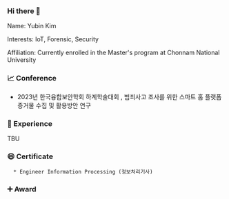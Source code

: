 ### Hi there 👋

Name: Yubin Kim

Interests: IoT, Forensic, Security

Affiliation: Currently enrolled in the Master's program at Chonnam National University


### 📈 Conference
* 2023년 한국융합보안학회 하계학술대회 , 범죄사고 조사를 위한 스마트 홈 플랫폼 증거물 수집 및 활용방안 연구

### 🌱 Experience 

TBU

### 😄 Certificate

      * Engineer Information Processing (정보처리기사)


### ➕ Award







<!--
**kingyoubin/kingyoubin** is a ✨ _special_ ✨ repository because its `README.md` (this file) appears on your GitHub profile.

Here are some ideas to get you started:

- 🔭 I’m currently working on ...
- 🌱 I’m currently learning ...
- 👯 I’m looking to collaborate on ...
- 🤔 I’m looking for help with ...
- 💬 Ask me about ...
- 📫 How to reach me: ...
- 😄 Pronouns: ...
- ⚡ Fun fact: ...
-->
